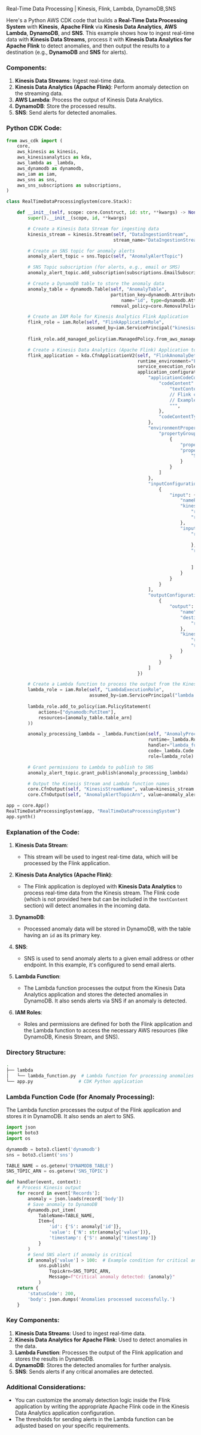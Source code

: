 Real-Time Data Processing | Kinesis, Flink, Lambda, DynamoDB,SNS

Here's a Python AWS CDK code that builds a **Real-Time Data Processing System** with **Kinesis**, **Apache Flink** via **Kinesis Data Analytics**, **AWS Lambda**, **DynamoDB**, and **SNS**. This example shows how to ingest real-time data with **Kinesis Data Streams**, process it with **Kinesis Data Analytics for Apache Flink** to detect anomalies, and then output the results to a destination (e.g., **DynamoDB** and **SNS** for alerts).

### Components:
1. **Kinesis Data Streams**: Ingest real-time data.
2. **Kinesis Data Analytics (Apache Flink)**: Perform anomaly detection on the streaming data.
3. **AWS Lambda**: Process the output of Kinesis Data Analytics.
4. **DynamoDB**: Store the processed results.
5. **SNS**: Send alerts for detected anomalies.

### Python CDK Code:

```python
from aws_cdk import (
    core,
    aws_kinesis as kinesis,
    aws_kinesisanalytics as kda,
    aws_lambda as _lambda,
    aws_dynamodb as dynamodb,
    aws_iam as iam,
    aws_sns as sns,
    aws_sns_subscriptions as subscriptions,
)

class RealTimeDataProcessingSystem(core.Stack):

    def __init__(self, scope: core.Construct, id: str, **kwargs) -> None:
        super().__init__(scope, id, **kwargs)

        # Create a Kinesis Data Stream for ingesting data
        kinesis_stream = kinesis.Stream(self, "DataIngestionStream",
                                        stream_name="DataIngestionStream")

        # Create an SNS topic for anomaly alerts
        anomaly_alert_topic = sns.Topic(self, "AnomalyAlertTopic")

        # SNS Topic subscription (for alerts, e.g., email or SMS)
        anomaly_alert_topic.add_subscription(subscriptions.EmailSubscription("user@example.com"))

        # Create a DynamoDB table to store the anomaly data
        anomaly_table = dynamodb.Table(self, "AnomalyTable",
                                       partition_key=dynamodb.Attribute(
                                           name="id", type=dynamodb.AttributeType.STRING),
                                       removal_policy=core.RemovalPolicy.DESTROY)

        # Create an IAM Role for Kinesis Analytics Flink Application
        flink_role = iam.Role(self, "FlinkApplicationRole",
                              assumed_by=iam.ServicePrincipal("kinesisanalytics.amazonaws.com"))
        
        flink_role.add_managed_policy(iam.ManagedPolicy.from_aws_managed_policy_name("service-role/AmazonKinesisAnalyticsFullAccess"))

        # Create a Kinesis Data Analytics (Apache Flink) Application to process data from Kinesis Stream
        flink_application = kda.CfnApplicationV2(self, "FlinkAnomalyDetectionApp",
                                                 runtime_environment="FLINK-1_11",
                                                 service_execution_role=flink_role.role_arn,
                                                 application_configuration={
                                                     "applicationCodeConfiguration": {
                                                         "codeContent": {
                                                             "textContent": """
                                                             // Flink code for anomaly detection would go here
                                                             // Example: Detect anomalies based on real-time data patterns
                                                             """,
                                                         },
                                                         "codeContentType": "PLAINTEXT",
                                                     },
                                                     "environmentProperties": {
                                                         "propertyGroups": [
                                                             {
                                                                 "propertyGroupId": "FlinkAppProperties",
                                                                 "propertyMap": {
                                                                     "StreamName": kinesis_stream.stream_name
                                                                 }
                                                             }
                                                         ]
                                                     },
                                                     "inputConfigurations": [
                                                         {
                                                             "input": {
                                                                 "namePrefix": "InputStream",
                                                                 "kinesisStreamsInput": {
                                                                     "resourceArn": kinesis_stream.stream_arn,
                                                                     "roleArn": flink_role.role_arn,
                                                                 },
                                                                 "inputSchema": {
                                                                     "recordFormat": {
                                                                         "recordFormatType": "JSON"
                                                                     },
                                                                     "recordColumns": [
                                                                         {"name": "timestamp", "mapping": "$.timestamp", "sqlType": "TIMESTAMP"},
                                                                         {"name": "value", "mapping": "$.value", "sqlType": "DOUBLE"}
                                                                     ]
                                                                 }
                                                             }
                                                         }
                                                     ],
                                                     "outputConfigurations": [
                                                         {
                                                             "output": {
                                                                 "name": "FlinkOutput",
                                                                 "destinationSchema": {
                                                                     "recordFormatType": "JSON"
                                                                 },
                                                                 "kinesisStreamsOutput": {
                                                                     "resourceArn": kinesis_stream.stream_arn,
                                                                     "roleArn": flink_role.role_arn,
                                                                 }
                                                             }
                                                         }
                                                     ]
                                                 })

        # Create a Lambda function to process the output from the Kinesis Data Analytics Application
        lambda_role = iam.Role(self, "LambdaExecutionRole",
                               assumed_by=iam.ServicePrincipal("lambda.amazonaws.com"))
        
        lambda_role.add_to_policy(iam.PolicyStatement(
            actions=["dynamodb:PutItem"],
            resources=[anomaly_table.table_arn]
        ))

        anomaly_processing_lambda = _lambda.Function(self, "AnomalyProcessingLambda",
                                                     runtime=_lambda.Runtime.PYTHON_3_8,
                                                     handler="lambda_function.handler",
                                                     code=_lambda.Code.from_asset("lambda"),
                                                     role=lambda_role)

        # Grant permissions to Lambda to publish to SNS
        anomaly_alert_topic.grant_publish(anomaly_processing_lambda)

        # Output the Kinesis Stream and Lambda function names
        core.CfnOutput(self, "KinesisStreamName", value=kinesis_stream.stream_name)
        core.CfnOutput(self, "AnomalyAlertTopicArn", value=anomaly_alert_topic.topic_arn)

app = core.App()
RealTimeDataProcessingSystem(app, "RealTimeDataProcessingSystem")
app.synth()
```

### Explanation of the Code:
1. **Kinesis Data Stream**:
   - This stream will be used to ingest real-time data, which will be processed by the Flink application.

2. **Kinesis Data Analytics (Apache Flink)**:
   - The Flink application is deployed with **Kinesis Data Analytics** to process real-time data from the Kinesis stream. The Flink code (which is not provided here but can be included in the `textContent` section) will detect anomalies in the incoming data.

3. **DynamoDB**:
   - Processed anomaly data will be stored in DynamoDB, with the table having an `id` as its primary key.

4. **SNS**:
   - SNS is used to send anomaly alerts to a given email address or other endpoint. In this example, it's configured to send email alerts.

5. **Lambda Function**:
   - The Lambda function processes the output from the Kinesis Data Analytics application and stores the detected anomalies in DynamoDB. It also sends alerts via SNS if an anomaly is detected.

6. **IAM Roles**:
   - Roles and permissions are defined for both the Flink application and the Lambda function to access the necessary AWS resources (like DynamoDB, Kinesis Stream, and SNS).

### Directory Structure:
```bash
.
├── lambda
│   └── lambda_function.py  # Lambda function for processing anomalies
└── app.py                 # CDK Python application
```

### Lambda Function Code (for Anomaly Processing):

The Lambda function processes the output of the Flink application and stores it in DynamoDB. It also sends an alert to SNS.

```python
import json
import boto3
import os

dynamodb = boto3.client('dynamodb')
sns = boto3.client('sns')

TABLE_NAME = os.getenv('DYNAMODB_TABLE')
SNS_TOPIC_ARN = os.getenv('SNS_TOPIC')

def handler(event, context):
    # Process Kinesis output
    for record in event['Records']:
        anomaly = json.loads(record['body'])
        # Save anomaly to DynamoDB
        dynamodb.put_item(
            TableName=TABLE_NAME,
            Item={
                'id': {'S': anomaly['id']},
                'value': {'N': str(anomaly['value'])},
                'timestamp': {'S': anomaly['timestamp']}
            }
        )
        # Send SNS alert if anomaly is critical
        if anomaly['value'] > 100:  # Example condition for critical anomaly
            sns.publish(
                TopicArn=SNS_TOPIC_ARN,
                Message=f"Critical anomaly detected: {anomaly}"
            )
    return {
        'statusCode': 200,
        'body': json.dumps('Anomalies processed successfully.')
    }
```

### Key Components:
1. **Kinesis Data Streams**: Used to ingest real-time data.
2. **Kinesis Data Analytics for Apache Flink**: Used to detect anomalies in the data.
3. **Lambda Function**: Processes the output of the Flink application and stores the results in DynamoDB.
4. **DynamoDB**: Stores the detected anomalies for further analysis.
5. **SNS**: Sends alerts if any critical anomalies are detected.

### Additional Considerations:
- You can customize the anomaly detection logic inside the Flink application by writing the appropriate Apache Flink code in the Kinesis Data Analytics application configuration.
- The thresholds for sending alerts in the Lambda function can be adjusted based on your specific requirements.
